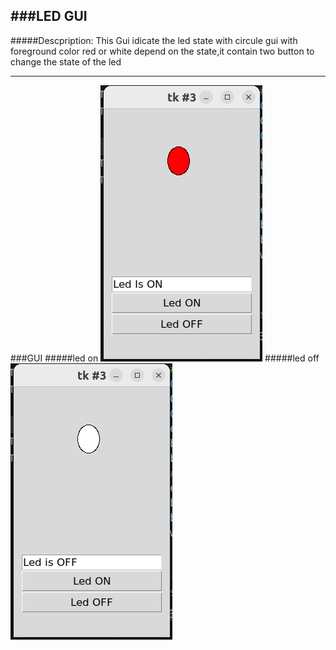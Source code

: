 ###LED GUI
----
#####Descpription:
This Gui idicate the led state with circule gui with foreground color red or white depend on the state,it contain two button to change the state of the led
_____
###GUI
#####led on
![Led on](ledon.png)
#####led off
![led off](ledoff.png)